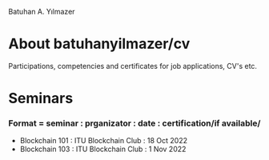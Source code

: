 Batuhan A. Yılmazer

# About batuhanyilmazer/cv
Participations, competencies and certificates for job applications, CV's etc.

# Seminars 
### Format = seminar : prganizator : date : certification/if available/ 
- Blockchain 101 : ITU Blockchain Club : 18 Oct 2022
- Blockchain 103 : ITU Blockchain Club : 1 Nov 2022
